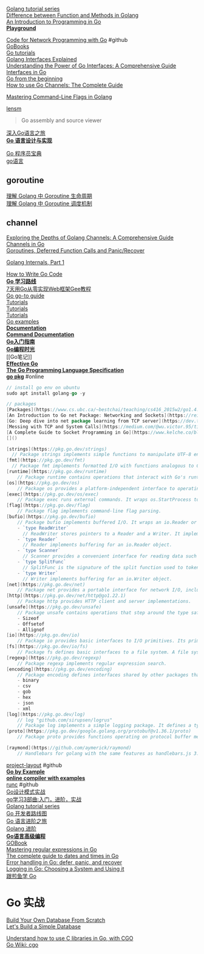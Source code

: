 [Golang tutorial series](https://golangbot.com/learn-golang-series/)  
[Difference between Function and Methods in Golang](https://medium.com/@ravikumarray92/difference-between-function-and-methods-in-golang-986fc16b5912)  
[An Introduction to Programming in Go](https://www.golang-book.com/books/intro)  
[**Playground**](https://goplay.tools/)  

[Code for Network Programming with Go](https://github.com/awoodbeck/gnp) #github  
[GoBooks](https://github.com/dariubs/GoBooks)  
[Go tutorials](https://zetcode.com/golang/)  
[Golang Interfaces Explained](https://www.alexedwards.net/blog/interfaces-explained)  
[Understanding the Power of Go Interfaces: A Comprehensive Guide](https://medium.com/@jamal.kaksouri/understanding-the-power-of-go-interfaces-a-comprehensive-guide-835954101b7e)  
[Interfaces in Go](https://go101.org/article/interface.html)  
[Go from the beginning](https://softchris.github.io/golang-book/)  
[How to use Go Channels: The Complete Guide](https://deadsimplechat.com/blog/how-to-use-go-channels/)  
[]()  


[Mastering Command-Line Flags in Golang](https://www.kelche.co/blog/go/flag/)  

[lensm](https://github.com/loov/lensm)  
> Go assembly and source viewer  

[深入Go语言之旅](https://go.cyub.vip/)  
[**Go 语言设计与实现**](https://draveness.me/golang/)  

[Go 程序员宝典](https://shgopher.github.io/GOFamily/)    
[go语言](https://www.topgoer.com/)    

## goroutine
[理解 Golang 中 Goroutine 生命周期](https://www.linpx.com/p/understanding-the-lifecycle-of-gorutine-in-golang.html)    
[理解 Golang 中 Goroutine 调度机制](https://www.linpx.com/p/understanding-the-goroutine-scheduling-mechanism-in-golang.html)    

## channel
[Exploring the Depths of Golang Channels: A Comprehensive Guide](https://medium.com/@ravikumar19997/exploring-the-depths-of-golang-channels-a-comprehensive-guide-53e1a97cafe6)  
[Channels in Go](https://go101.org/article/channel.html)  
[Goroutines, Deferred Function Calls and Panic/Recover](https://go101.org/article/control-flows-more.html#goroutine)  


[Golang Internals, Part 1](https://www.altoros.com/blog/golang-internals-part-1-main-concepts-and-project-structure/)  

[How to Write Go Code](https://go.dev/doc/code)  
[**Go 学习路线**](https://github.com/rosedblabs/go-learning)  
[7天用Go从零实现Web框架Gee教程](https://geektutu.com/post/gee.html)  
[Go go-to guide](https://yourbasic.org/golang/)  
[Tutorials](https://go.dev/doc/tutorial/)  
[Tutorials](https://zetcode.com/all/#go)  
[Tutorials](https://tutorialedge.net/course/golang/)  
[Go examples](https://www.dotnetperls.com/s#go)  
[**Documentation**](https://go.dev/doc/)  
[**Command Documentation**](https://go.dev/doc/cmd)  
[**Go入门指南**](https://go.timpaik.top/)  
[**Go编程时光**](https://golang.iswbm.com/index.html)  
[[Go笔记]]  
[**Effective Go**](https://go.dev/doc/effective_go)  
[**The Go Programming Language Specification**](https://go.dev/ref/spec)  
[**go pkg**](https://pkg.go.dev/) #online  
```go
// install go env on ubuntu
sudo apt install golang-go -y

// packages
[Packages](https://www.cs.ubc.ca/~bestchai/teaching/cs416_2015w2/go1.4.3-docs/pkg/index.html)  
[An Introduction to Go net Package: Networking and Sockets](https://reintech.io/blog/introduction-to-gos-net-package-networking-and-sockets)  
[Go: Deep dive into net package learning from TCP server](https://dev.to/hgsgtk/how-go-handles-network-and-system-calls-when-tcp-server-1nbd)  
[Messing with TCP and System Calls](https://medium.com/@wu.victor.95/tinkering-with-tcp-and-sockets-70255a707fa0)  
[A Complete Guide to Socket Programming in Go](https://www.kelche.co/blog/go/socket-programming/)  
[]()  

[strings](https://pkg.go.dev/strings)  
  // Package strings implements simple functions to manipulate UTF-8 encoded strings.   
[fmt](https://pkg.go.dev/fmt)  
  // Package fmt implements formatted I/O with functions analogous to C's printf and scanf. The format 'verbs' are derived from C's but are simpler.  
[runtime](https://pkg.go.dev/runtime)  
    // Package runtime contains operations that interact with Go's runtime system, such as functions to control goroutines.  
[os](https://pkg.go.dev/os)  
    // Package os provides a platform-independent interface to operating system functionality. The design is Unix-like, although the error handling is Go-like; failing calls return values of type error rather than error numbers. Often, more information is available within the error. For example, if a call that takes a file name fails, such as Open or Stat, the error will include the failing file name when printed and will be of type *PathError, which may be unpacked for more information.  
[exec](https://pkg.go.dev/os/exec)  
    // Package exec runs external commands. It wraps os.StartProcess to make it easier to remap stdin and stdout, connect I/O with pipes, and do other adjustments.  
[flag](https://pkg.go.dev/flag)  
    // Package flag implements command-line flag parsing.  
[bufio](https://pkg.go.dev/bufio)  
    // Package bufio implements buffered I/O. It wraps an io.Reader or io.Writer object, creating another object (Reader or Writer) that also implements the interface but provides buffering and some help for textual I/O.  
    - `type ReadWriter`  
      // ReadWriter stores pointers to a Reader and a Writer. It implements io.ReadWriter.  
    - `type Reader`  
      // Reader implements buffering for an io.Reader object.  
    - `type Scanner`  
      // Scanner provides a convenient interface for reading data such as a file of newline-delimited lines of text.   
    - `type SplitFunc`  
      // SplitFunc is the signature of the split function used to tokenize the input.   
    - `type Writer`  
      // Writer implements buffering for an io.Writer object.  
[net](https://pkg.go.dev/net)  
    // Package net provides a portable interface for network I/O, including TCP/IP, UDP, domain name resolution, and Unix domain sockets.  
[http](https://pkg.go.dev/net/http@go1.22.1)  
    // Package http provides HTTP client and server implementations.  
[unsafe](https://pkg.go.dev/unsafe)  
    // Package unsafe contains operations that step around the type safety of Go programs.  
    - Sizeof
    - Offsetof
    - Allignof
[io](https://pkg.go.dev/io)  
    // Package io provides basic interfaces to I/O primitives. Its primary job is to wrap existing implementations of such primitives, such as those in package os, into shared public interfaces that abstract the functionality, plus some other related primitives.  
[fs](https://pkg.go.dev/io/fs)  
    // Package fs defines basic interfaces to a file system. A file system can be provided by the host operating system but also by other packages.  
[regexp](https://pkg.go.dev/regexp)  
    // Package regexp implements regular expression search.  
[encoding](https://pkg.go.dev/encoding)  
    // Package encoding defines interfaces shared by other packages that convert data to and from byte-level and textual representations.  
    - binary
    - csv
    - gob
    - hex
    - json
    - xml
[log](https://pkg.go.dev/log)  
    // log "github.com/sirupsen/logrus"
    // Package log implements a simple logging package. It defines a type, Logger, with methods for formatting output.   
[proto](https://pkg.go.dev/google.golang.org/protobuf@v1.36.1/proto)
    // Package proto provides functions operating on protocol buffer messages.

[raymond](https://github.com/aymerick/raymond)
    // Handlebars for golang with the same features as handlebars.js 3.0
```

[project-layout](https://github.com/golang-standards/project-layout) #github  
[**Go by Example**](https://gobyexample.com/)  
[**online compiler with examples**](https://goplay.tools/)  
[runc](https://github.com/opencontainers/runc) #github  
[Go设计模式实战](https://tigerb.cn/go/#/patterns/template)  
[go学习3部曲:入门，进阶，实战](https://www.kancloud.cn/gofor/golang-learn/2571648)  
[Golang tutorial series](https://golangbot.com/learn-golang-series/)  
[Go 开发者路线图](https://github.com/debuginn/golang-developer-roadmap-cn?tab=readme-ov-file)  
[Go 语言进阶之旅](https://golang1.eddycjy.com/)  
[Golang 进阶](https://github.com/weirubo/intermediate_go?tab=readme-ov-file)  
[**Go语言高级编程**](https://chai2010.cn/advanced-go-programming-book/index.html)  
[GOBook](https://github.com/hapi666/GOBook)  
[Mastering regular expressions in Go](https://www.honeybadger.io/blog/a-definitive-guide-to-regular-expressions-in-go/)  
[The complete guide to dates and times in Go](https://www.honeybadger.io/blog/complete-guide-to-dates-and-times-in-go/)  
[Error handling in Go: defer, panic, and recover](https://www.honeybadger.io/blog/go-exception-handling/)  
[Logging in Go: Choosing a System and Using it](https://www.honeybadger.io/blog/golang-logging/)  
[跟煎鱼学 Go](https://eddycjy.com/)  
[]()  

# Go 实战
[Build Your Own Database From Scratch](https://build-your-own.org/database/)  
[Let's Build a Simple Database](https://cstack.github.io/db_tutorial/)  

[Understand how to use C libraries in Go, with CGO](https://dev.to/metal3d/understand-how-to-use-c-libraries-in-go-with-cgo-3dbn)  
[Go Wiki: cgo](https://go.dev/wiki/cgo)  

